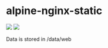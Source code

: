 # alpine-nginx-static

[![](https://images.microbadger.com/badges/version/combro2k/alpine-nginx-static.svg)](https://microbadger.com/images/combro2k/alpine-nginx-static "Get your own version badge on microbadger.com")
[![](https://images.microbadger.com/badges/image/combro2k/alpine-nginx-static.svg)](https://microbadger.com/images/combro2k/alpine-nginx-static "Get your own image badge on microbadger.com")

Data is stored in /data/web
